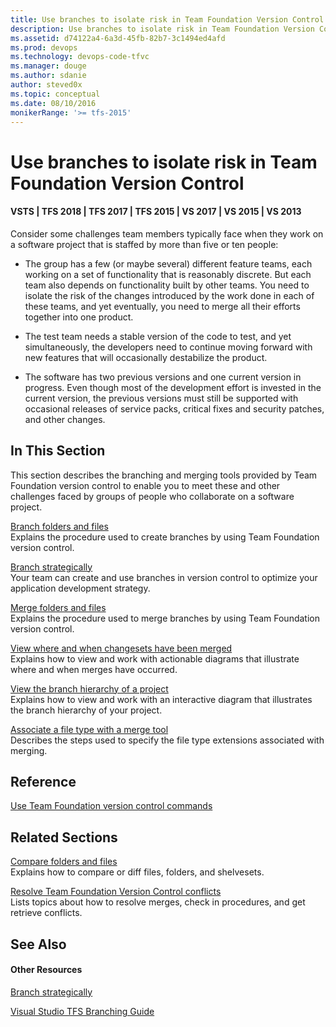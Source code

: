 ```yaml
---
title: Use branches to isolate risk in Team Foundation Version Control
description: Use branches to isolate risk in Team Foundation Version Control
ms.assetid: d74122a4-6a3d-45fb-82b7-3c1494ed4afd
ms.prod: devops
ms.technology: devops-code-tfvc
ms.manager: douge
ms.author: sdanie
author: steved0x
ms.topic: conceptual
ms.date: 08/10/2016
monikerRange: '>= tfs-2015'
---
```



# Use branches to isolate risk in Team Foundation Version Control

#### VSTS | TFS 2018 | TFS 2017 | TFS 2015 | VS 2017 | VS 2015 | VS 2013

Consider some challenges team members typically face when they work on a software project that is staffed by more than five or ten people:

-   The group has a few (or maybe several) different feature teams, each working on a set of functionality that is reasonably discrete. But each team also depends on functionality built by other teams. You need to isolate the risk of the changes introduced by the work done in each of these teams, and yet eventually, you need to merge all their efforts together into one product.

-   The test team needs a stable version of the code to test, and yet simultaneously, the developers need to continue moving forward with new features that will occasionally destabilize the product.

-   The software has two previous versions and one current version in progress. Even though most of the development effort is invested in the current version, the previous versions must still be supported with occasional releases of service packs, critical fixes and security patches, and other changes.

## In This Section

This section describes the branching and merging tools provided by Team Foundation version control to enable you to meet these and other challenges faced by groups of people who collaborate on a software project.

   [Branch folders and files](branch-folders-files.md)     
Explains the procedure used to create branches by using Team Foundation version control.

   [Branch strategically](branch-strategically.md)     
Your team can create and use branches in version control to optimize your application development strategy.

   [Merge folders and files](merge-folders-files.md)     
Explains the procedure used to merge branches by using Team Foundation version control.

   [View where and when changesets have been merged](view-where-when-changesets-have-been-merged.md)     
Explains how to view and work with actionable diagrams that illustrate where and when merges have occurred.

   [View the branch hierarchy of a project](view-branch-hierarchy-team-project.md)     
Explains how to view and work with an interactive diagram that illustrates the branch hierarchy of your project.

   [Associate a file type with a merge tool](associate-file-type-merge-tool.md)     
Describes the steps used to specify the file type extensions associated with merging.

## Reference

 [Use Team Foundation version control commands](use-team-foundation-version-control-commands.md) 

## Related Sections

   [Compare folders and files](compare-folders-files.md)     
Explains how to compare or diff files, folders, and shelvesets.

   [Resolve Team Foundation Version Control conflicts](resolve-team-foundation-version-control-conflicts.md)     
Lists topics about how to resolve merges, check in procedures, and get retrieve conflicts.

## See Also

#### Other Resources

 [Branch strategically](branch-strategically.md) 

[Visual Studio TFS Branching Guide](http://go.microsoft.com/fwlink/?LinkId=191400)

